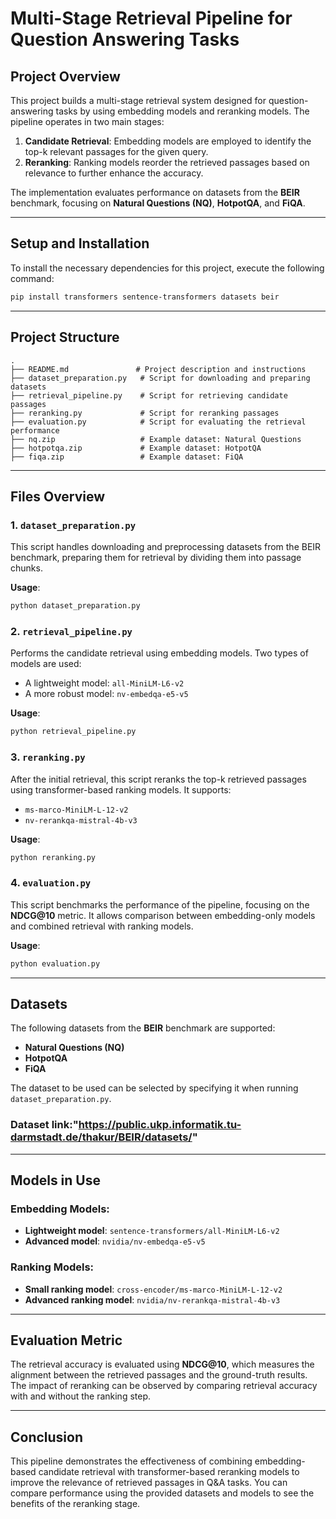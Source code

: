 # Multi-Stage Retrieval Pipeline for Question Answering Tasks

## Project Overview
This project builds a multi-stage retrieval system designed for question-answering tasks by using embedding models and reranking models. The pipeline operates in two main stages:

1. **Candidate Retrieval**: Embedding models are employed to identify the top-k relevant passages for the given query.
2. **Reranking**: Ranking models reorder the retrieved passages based on relevance to further enhance the accuracy.

The implementation evaluates performance on datasets from the **BEIR** benchmark, focusing on **Natural Questions (NQ)**, **HotpotQA**, and **FiQA**.

---

## Setup and Installation

To install the necessary dependencies for this project, execute the following command:

```bash
pip install transformers sentence-transformers datasets beir
```

---

## Project Structure

```
.
├── README.md               # Project description and instructions
├── dataset_preparation.py   # Script for downloading and preparing datasets
├── retrieval_pipeline.py    # Script for retrieving candidate passages
├── reranking.py             # Script for reranking passages
├── evaluation.py            # Script for evaluating the retrieval performance
├── nq.zip                   # Example dataset: Natural Questions
├── hotpotqa.zip             # Example dataset: HotpotQA
├── fiqa.zip                 # Example dataset: FiQA
```

---

## Files Overview

### 1. `dataset_preparation.py`
This script handles downloading and preprocessing datasets from the BEIR benchmark, preparing them for retrieval by dividing them into passage chunks.

**Usage**:
```bash
python dataset_preparation.py
```

### 2. `retrieval_pipeline.py`
Performs the candidate retrieval using embedding models. Two types of models are used: 
- A lightweight model: `all-MiniLM-L6-v2`
- A more robust model: `nv-embedqa-e5-v5`

**Usage**:
```bash
python retrieval_pipeline.py
```

### 3. `reranking.py`
After the initial retrieval, this script reranks the top-k retrieved passages using transformer-based ranking models. It supports:
- `ms-marco-MiniLM-L-12-v2`
- `nv-rerankqa-mistral-4b-v3`

**Usage**:
```bash
python reranking.py
```

### 4. `evaluation.py`
This script benchmarks the performance of the pipeline, focusing on the **NDCG@10** metric. It allows comparison between embedding-only models and combined retrieval with ranking models.

**Usage**:
```bash
python evaluation.py
```

---

## Datasets
The following datasets from the **BEIR** benchmark are supported:

- **Natural Questions (NQ)**
- **HotpotQA**
- **FiQA**

The dataset to be used can be selected by specifying it when running `dataset_preparation.py`.

### Dataset link:"https://public.ukp.informatik.tu-darmstadt.de/thakur/BEIR/datasets/" 

---

## Models in Use

### Embedding Models:
- **Lightweight model**: `sentence-transformers/all-MiniLM-L6-v2`
- **Advanced model**: `nvidia/nv-embedqa-e5-v5`

### Ranking Models:
- **Small ranking model**: `cross-encoder/ms-marco-MiniLM-L-12-v2`
- **Advanced ranking model**: `nvidia/nv-rerankqa-mistral-4b-v3`

---

## Evaluation Metric
The retrieval accuracy is evaluated using **NDCG@10**, which measures the alignment between the retrieved passages and the ground-truth results. The impact of reranking can be observed by comparing retrieval accuracy with and without the ranking step.

---

## Conclusion
This pipeline demonstrates the effectiveness of combining embedding-based candidate retrieval with transformer-based reranking models to improve the relevance of retrieved passages in Q&A tasks. You can compare performance using the provided datasets and models to see the benefits of the reranking stage.
